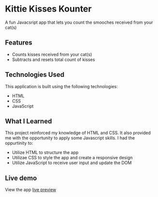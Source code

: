 # Kittie Kisses Kounter

A fun Javacsript app that lets you count the smooches received from your cat(s)

## Features

- Counts kisses received from your cat(s)
- Subtracts and resets total count of kisses

## Technologies Used

This application is built using the following technologies:

- HTML
- CSS
- JavaScript

## What I Learned

This project reinforced my knowledge of HTML and CSS. It also provided me with the opportunity to apply some Javascript skills. 
I had the oppurtinity to:

- Utilize HTML to structure the app
- Utilizae CSS to style the app and create a responsive design
- Utilize JavaScript to receive user input and update the DOM

## Live demo

View the app [live preview](https://js-kittie-kounter-81w.netlify.app/)
